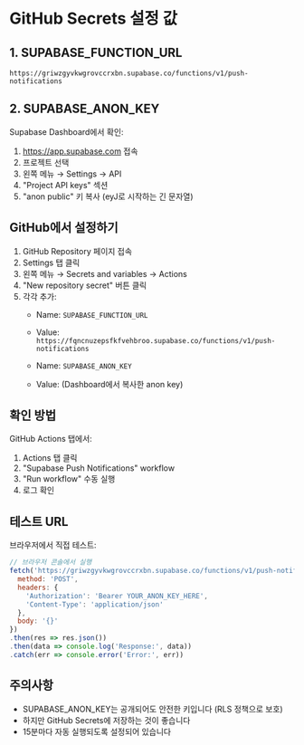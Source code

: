 # GitHub Secrets 설정 값

## 1. SUPABASE_FUNCTION_URL
```
https://griwzgyvkwgrovccrxbn.supabase.co/functions/v1/push-notifications
```

## 2. SUPABASE_ANON_KEY
Supabase Dashboard에서 확인:
1. https://app.supabase.com 접속
2. 프로젝트 선택
3. 왼쪽 메뉴 → Settings → API
4. "Project API keys" 섹션
5. "anon public" 키 복사 (eyJ로 시작하는 긴 문자열)

## GitHub에서 설정하기

1. GitHub Repository 페이지 접속
2. Settings 탭 클릭
3. 왼쪽 메뉴 → Secrets and variables → Actions
4. "New repository secret" 버튼 클릭
5. 각각 추가:
   - Name: `SUPABASE_FUNCTION_URL`
   - Value: `https://fqncnuzepsfkfvehbroo.supabase.co/functions/v1/push-notifications`
   
   - Name: `SUPABASE_ANON_KEY`
   - Value: (Dashboard에서 복사한 anon key)

## 확인 방법

GitHub Actions 탭에서:
1. Actions 탭 클릭
2. "Supabase Push Notifications" workflow
3. "Run workflow" 수동 실행
4. 로그 확인

## 테스트 URL

브라우저에서 직접 테스트:
```javascript
// 브라우저 콘솔에서 실행
fetch('https://griwzgyvkwgrovccrxbn.supabase.co/functions/v1/push-notifications', {
  method: 'POST',
  headers: {
    'Authorization': 'Bearer YOUR_ANON_KEY_HERE',
    'Content-Type': 'application/json'
  },
  body: '{}'
})
.then(res => res.json())
.then(data => console.log('Response:', data))
.catch(err => console.error('Error:', err))
```

## 주의사항
- SUPABASE_ANON_KEY는 공개되어도 안전한 키입니다 (RLS 정책으로 보호)
- 하지만 GitHub Secrets에 저장하는 것이 좋습니다
- 15분마다 자동 실행되도록 설정되어 있습니다